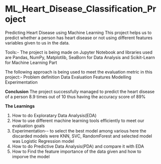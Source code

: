 # ML_Heart_Disease_Classification_Project

Predicting Heart Disease using Machine Learning
This project helps us to predict whether a person has heart disease or not using different features variables given to us in the data.

Tools:- The project is being made on Jupyter Notebook and libraries used are Pandas, NumPy, Matplotlib, SeaBorn for Data Analysis and Scikit-Learn for Machine Learning Part

The following approach is being used to meet the evaluation metric in this project:-
Problem definition
Data
Evaluation
Features
Modelling
Experimentation

**Conclusion**
The project successfully managed to predict the heart disease of a person 8.9 times out of 10 thus having the accuracy score of 89%

**The Learnings**
1. How to do Exploratary Data Analysis(EDA)
2. How to use different machine learning tools efficiently to meet our evaluation goals
3. Experimentation-- to select the best model among various here the discarded models were KNN, SVC, RandomForest and selected model was Logistic Regression model
4. How to do Predictive Data Analysis(PDA) and compare it with EDA
5. How to Find the feature importance of the data given and how to imporve the model
